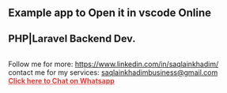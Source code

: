 
<h2>Example app to Open it in vscode Online</h2>

<h1 style="font-size: 20px;">PHP|Laravel Backend Dev. </h1>
<br> Follow me for more: <a href="https://www.linkedin.com/in/saqlainkhadim/">
    https://www.linkedin.com/in/saqlainkhadim/</a>
<br>contact me for my services: <a href="mail:saqlainkhadimbusiness@gmail.com">saqlainkhadimbusiness@gmail.com</a>
<br> <a href="https://wa.me/message/U4WSN4I5UTCSK1" style="color: rgb(222, 63, 58);font-weight: bold;"> Click here to
    Chat on Whatsapp </a>
